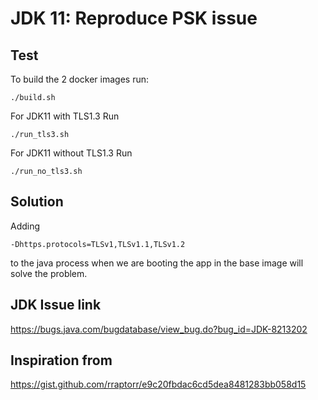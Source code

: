 # JDK 11: Reproduce PSK issue

## Test

To build the 2 docker images run:
```
./build.sh
```

For JDK11 with TLS1.3 Run
```
./run_tls3.sh
```

For JDK11 without TLS1.3 Run
```
./run_no_tls3.sh
```

## Solution

Adding

```
-Dhttps.protocols=TLSv1,TLSv1.1,TLSv1.2
```

to the java process when we are booting the app in the base image will solve the problem.

## JDK Issue link

https://bugs.java.com/bugdatabase/view_bug.do?bug_id=JDK-8213202

## Inspiration from

https://gist.github.com/rraptorr/e9c20fbdac6cd5dea8481283bb058d15